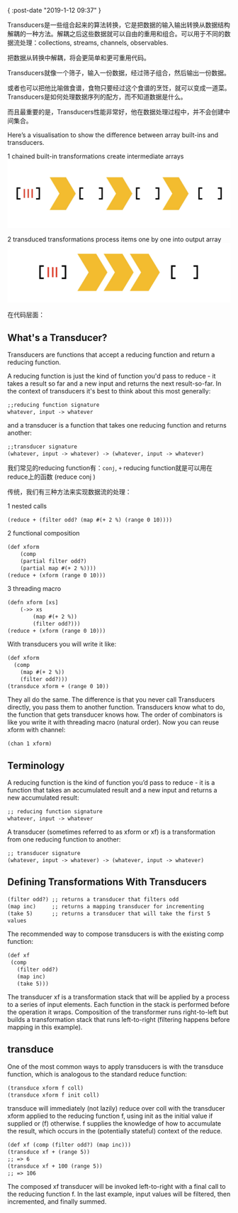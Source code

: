 {
    :post-date "2019-1-12 09:37"
}

Transducers是一些组合起来的算法转换，它是把数据的输入输出转换从数据结构解耦的一种方法。解耦之后这些数据就可以自由的重用和组合。可以用于不同的数据流处理：collections, streams,  channels, observables.

把数据从转换中解耦，将会更简单和更可重用代码。

Transducers就像一个筛子，输入一份数据，经过筛子组合，然后输出一份数据。

或者也可以把他比喻做食谱，食物只要经过这个食谱的烹饪，就可以变成一道菜。Transducers是如何处理数据序列的配方，而不知道数据是什么。

而且最重要的是，Transducers性能非常好，他在数据处理过程中，并不会创建中间集合。

Here’s a visualisation to show the difference between array built-ins and transducers.

1 chained built-in transformations create intermediate arrays
![](/static/2019/1/transducers.gif)

2 transduced transformations process items one by one into output array
![](/static/2019/1/transducers2.gif)

在代码层面：

## What's a Transducer?

Transducers are functions that accept a reducing function and return a reducing function.

A reducing function is just the kind of function you'd pass to reduce - it takes a result so far and a new input and returns the next result-so-far. In the context of transducers it's best to think about this most generally:

```.language-clojure
;;reducing function signature
whatever, input -> whatever
```

and a transducer is a function that takes one reducing function and returns another:

```.language-clojure
;;transducer signature
(whatever, input -> whatever) -> (whatever, input -> whatever)
```

我们常见的reducing function有：`conj`, `+` reducing function就是可以用在reduce上的函数 (reduce conj )

传统，我们有三种方法来实现数据流的处理：

1 nested calls
```.language-clojure
(reduce + (filter odd? (map #(+ 2 %) (range 0 10))))
```

2 functional composition
```.language-clojure
(def xform
    (comp
    (partial filter odd?)
    (partial map #(+ 2 %))))
(reduce + (xform (range 0 10)))
```
3 threading macro
```.language-clojure
(defn xform [xs]
    (->> xs
        (map #(+ 2 %))
        (filter odd?)))
(reduce + (xform (range 0 10)))
```

With transducers you will write it like:
```.language-clojure
(def xform
  (comp
    (map #(+ 2 %))
    (filter odd?)))
(transduce xform + (range 0 10))
```
They all do the same. The difference is that you never call Transducers directly, you pass them to another function. Transducers know what to do, the function that gets transducer knows how. The order of combinators is like you write it with threading macro (natural order). Now you can reuse xform with channel:
```.language-clojure
(chan 1 xform)
```

## Terminology

A reducing function is the kind of function you’d pass to reduce - it is a function that takes an accumulated result and a new input and returns a new accumulated result:

```.language-clojure
;; reducing function signature  
whatever, input -> whatever
```

A transducer (sometimes referred to as xform or xf) is a transformation from one reducing function to another:

```.language-clojure
;; transducer signature
(whatever, input -> whatever) -> (whatever, input -> whatever)
```

## Defining Transformations With Transducers
```.language-clojure
(filter odd?) ;; returns a transducer that filters odd
(map inc)     ;; returns a mapping transducer for incrementing
(take 5)      ;; returns a transducer that will take the first 5 values
```

 The recommended way to compose transducers is with the existing comp function:

 ```.language-clojure
 (def xf
  (comp
    (filter odd?)
    (map inc)
    (take 5)))
 ```

 The transducer xf is a transformation stack that will be applied by a process to a series of input elements. Each function in the stack is performed before the operation it wraps. Composition of the transformer runs right-to-left but builds a transformation stack that runs left-to-right (filtering happens before mapping in this example).

 ## transduce
One of the most common ways to apply transducers is with the transduce function, which is analogous to the standard reduce function:

```.language-clojure
(transduce xform f coll)
(transduce xform f init coll)
```

transduce will immediately (not lazily) reduce over coll with the transducer xform applied to the reducing function f, using init as the initial value if supplied or (f) otherwise. f supplies the knowledge of how to accumulate the result, which occurs in the (potentially stateful) context of the reduce.
```.language-clojure
(def xf (comp (filter odd?) (map inc)))
(transduce xf + (range 5))
;; => 6
(transduce xf + 100 (range 5))
;; => 106
```

The composed xf transducer will be invoked left-to-right with a final call to the reducing function f. In the last example, input values will be filtered, then incremented, and finally summed.

